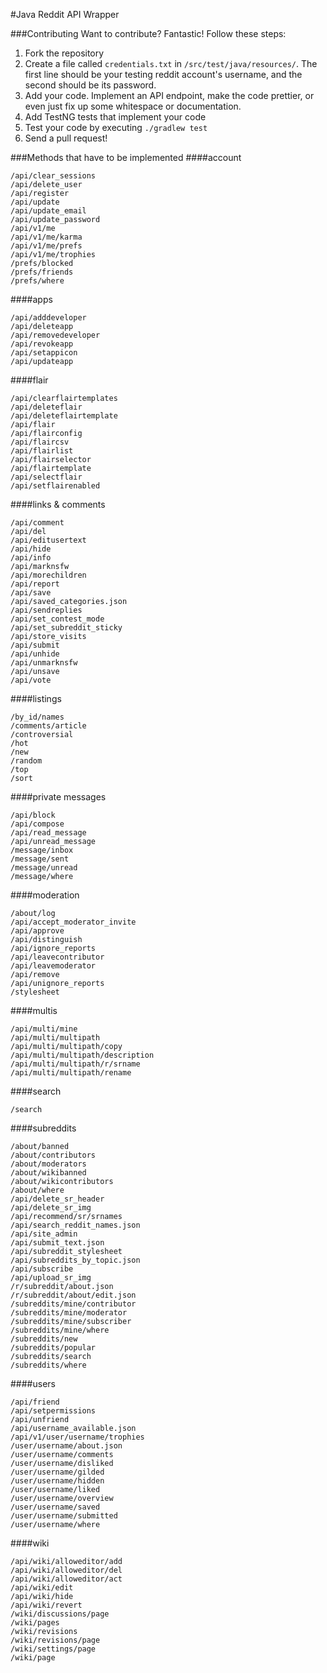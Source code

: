 #Java Reddit API Wrapper

###Contributing
Want to contribute? Fantastic! Follow these steps:

1. Fork the repository
2. Create a file called `credentials.txt` in `/src/test/java/resources/`. The first line should be your testing reddit account's username, and the second should be its password.
3. Add your code. Implement an API endpoint, make the code prettier, or even just fix up some whitespace or documentation.
4. Add TestNG tests that implement your code
5. Test your code by executing `./gradlew test`
6. Send a pull request!

###Methods that have to be implemented
####account
```
/api/clear_sessions
/api/delete_user
/api/register
/api/update
/api/update_email
/api/update_password
/api/v1/me
/api/v1/me/karma
/api/v1/me/prefs
/api/v1/me/trophies
/prefs/blocked
/prefs/friends
/prefs/where
```

####apps
```
/api/adddeveloper
/api/deleteapp
/api/removedeveloper
/api/revokeapp
/api/setappicon
/api/updateapp
```

####flair
```
/api/clearflairtemplates
/api/deleteflair
/api/deleteflairtemplate
/api/flair
/api/flairconfig
/api/flaircsv
/api/flairlist
/api/flairselector
/api/flairtemplate
/api/selectflair
/api/setflairenabled
```

####links & comments
```
/api/comment
/api/del
/api/editusertext
/api/hide
/api/info
/api/marknsfw
/api/morechildren
/api/report
/api/save
/api/saved_categories.json
/api/sendreplies
/api/set_contest_mode
/api/set_subreddit_sticky
/api/store_visits
/api/submit
/api/unhide
/api/unmarknsfw
/api/unsave
/api/vote
```

####listings
```
/by_id/names
/comments/article
/controversial
/hot
/new
/random
/top
/sort
```

####private messages
```
/api/block
/api/compose
/api/read_message
/api/unread_message
/message/inbox
/message/sent
/message/unread
/message/where
```

####moderation
```
/about/log
/api/accept_moderator_invite
/api/approve
/api/distinguish
/api/ignore_reports
/api/leavecontributor
/api/leavemoderator
/api/remove
/api/unignore_reports
/stylesheet
```

####multis
```
/api/multi/mine
/api/multi/multipath
/api/multi/multipath/copy
/api/multi/multipath/description
/api/multi/multipath/r/srname
/api/multi/multipath/rename
```

####search
```
/search
```

####subreddits
```
/about/banned
/about/contributors
/about/moderators
/about/wikibanned
/about/wikicontributors
/about/where
/api/delete_sr_header
/api/delete_sr_img
/api/recommend/sr/srnames
/api/search_reddit_names.json
/api/site_admin
/api/submit_text.json
/api/subreddit_stylesheet
/api/subreddits_by_topic.json
/api/subscribe
/api/upload_sr_img
/r/subreddit/about.json
/r/subreddit/about/edit.json
/subreddits/mine/contributor
/subreddits/mine/moderator
/subreddits/mine/subscriber
/subreddits/mine/where
/subreddits/new
/subreddits/popular
/subreddits/search
/subreddits/where
```

####users
```
/api/friend
/api/setpermissions
/api/unfriend
/api/username_available.json
/api/v1/user/username/trophies
/user/username/about.json
/user/username/comments
/user/username/disliked
/user/username/gilded
/user/username/hidden
/user/username/liked
/user/username/overview
/user/username/saved
/user/username/submitted
/user/username/where
```

####wiki
```
/api/wiki/alloweditor/add
/api/wiki/alloweditor/del
/api/wiki/alloweditor/act
/api/wiki/edit
/api/wiki/hide
/api/wiki/revert
/wiki/discussions/page
/wiki/pages
/wiki/revisions
/wiki/revisions/page
/wiki/settings/page
/wiki/page
```
